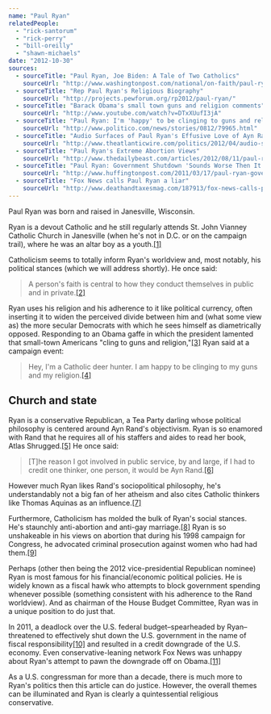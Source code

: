 ```yaml
---
name: "Paul Ryan"
relatedPeople:
  - "rick-santorum"
  - "rick-perry"
  - "bill-oreilly"
  - "shawn-michaels"
date: "2012-10-30"
sources:
  - sourceTitle: "Paul Ryan, Joe Biden: A Tale of Two Catholics"
    sourceUrl: "http://www.washingtonpost.com/national/on-faith/paul-ryan-joe-biden-a-tale-of-two-catholics/2012/08/15/87ccdf6a-e719-11e1-9739-eef99c5fb285_story.html"
  - sourceTitle: "Rep Paul Ryan's Religious Biography"
    sourceUrl: "http://projects.pewforum.org/rp2012/paul-ryan/"
  - sourceTitle: "Barack Obama's small town guns and religion comments"
    sourceUrl: "http://www.youtube.com/watch?v=DTxXUufI3jA"
  - sourceTitle: "Paul Ryan: I'm 'happy' to be clinging to guns and religion"
    sourceUrl: "http://www.politico.com/news/stories/0812/79965.html"
  - sourceTitle: "Audio Surfaces of Paul Ryan's Effusive Love of Ayn Rand"
    sourceUrl: "http://www.theatlanticwire.com/politics/2012/04/audio-surfaces-paul-ryans-effusive-love-ayn-rand/51711/"
  - sourceTitle: "Paul Ryan's Extreme Abortion Views"
    sourceUrl: "http://www.thedailybeast.com/articles/2012/08/11/paul-ryan-s-extreme-abortion-views.html"
  - sourceTitle: "Paul Ryan: Government Shutdown 'Sounds Worse Then It Probably Is.'"
    sourceUrl: "http://www.huffingtonpost.com/2011/03/17/paul-ryan-government-shutdown_n_837031.html"
  - sourceTitle: "Fox News calls Paul Ryan a liar"
    sourceUrl: "http://www.deathandtaxesmag.com/187913/fox-news-calls-paul-ryan-a-liar/"
---
```


Paul Ryan was born and raised in Janesville, Wisconsin.

Ryan is a devout Catholic and he still regularly attends St. John Vianney Catholic Church in Janesville (when he's not in D.C. or on the campaign trail), where he was an altar boy as a youth.<a class="source-citation" href="#http://www.washingtonpost.com/national/on-faith/paul-ryan-joe-biden-a-tale-of-two-catholics/2012/08/15/87ccdf6a-e719-11e1-9739-eef99c5fb285_story.html" title="Paul Ryan, Joe Biden: A Tale of Two Catholics">[1]</a>

Catholicism seems to totally inform Ryan's worldview and, most notably, his political stances (which we will address shortly). He once said:

>A person's faith is central to how they conduct themselves in public and in private.<a class="source-citation" href="#http://projects.pewforum.org/rp2012/paul-ryan/" title="Rep Paul Ryan&apos;s Religious Biography">[2]</a>

Ryan uses his religion and his adherence to it like political currency, often inserting it to widen the perceived divide between him and (what some view as) the more secular Democrats with which he sees himself as diametrically opposed. Responding to an Obama gaffe in which the president lamented that small-town Americans "cling to guns and religion,"<a class="source-citation" href="#http://www.youtube.com/watch?v=DTxXUufI3jA" title="Barack Obama&apos;s small town guns and religion comments">[3]</a> Ryan said at a campaign event:

>Hey, I'm a Catholic deer hunter. I am happy to be clinging to my guns and my religion.<a class="source-citation" href="#http://www.politico.com/news/stories/0812/79965.html" title="Paul Ryan: I&apos;m &apos;happy&apos; to be clinging to guns and religion">[4]</a>

## 

## Church and state

Ryan is a conservative Republican, a Tea Party darling whose political philosophy is centered around Ayn Rand's objectivism. Ryan is so enamored with Rand that he requires all of his staffers and aides to read her book, Atlas Shrugged.<a class="source-citation" href="#http://www.theatlanticwire.com/politics/2012/04/audio-surfaces-paul-ryans-effusive-love-ayn-rand/51711/" title="Audio Surfaces of Paul Ryan&apos;s Effusive Love of Ayn Rand">[5]</a> He once said:

>[T]he reason I got involved in public service, by and large, if I had to credit one thinker, one person, it would be Ayn Rand.<a class="source-citation" href="#http://projects.pewforum.org/rp2012/paul-ryan/" title="Rep Paul Ryan&apos;s Religious Biography">[6]</a>

However much Ryan likes Rand's sociopolitical philosophy, he's understandably not a big fan of her atheism and also cites Catholic thinkers like Thomas Aquinas as an influence.<a class="source-citation" href="#http://projects.pewforum.org/rp2012/paul-ryan/" title="Rep Paul Ryan&apos;s Religious Biography">[7]</a>

Furthermore, Catholicism has molded the bulk of Ryan's social stances. He's staunchly anti-abortion and anti-gay marriage.<a class="source-citation" href="#http://projects.pewforum.org/rp2012/paul-ryan/" title="Rep Paul Ryan&apos;s Religious Biography">[8]</a> Ryan is so unshakeable in his views on abortion that during his 1998 campaign for Congress, he advocated criminal prosecution against women who had had them.<a class="source-citation" href="#http://www.thedailybeast.com/articles/2012/08/11/paul-ryan-s-extreme-abortion-views.html" title="Paul Ryan&apos;s Extreme Abortion Views">[9]</a>

Perhaps (other then being the 2012 vice-presidential Republican nominee) Ryan is most famous for his financial/economic political policies. He is widely known as a fiscal hawk who attempts to block government spending whenever possible (something consistent with his adherence to the Rand worldview). And as chairman of the House Budget Committee, Ryan was in a unique position to do just that.

In 2011, a deadlock over the U.S. federal budget–spearheaded by Ryan–threatened to effectively shut down the U.S. government in the name of fiscal responsibility<a class="source-citation" href="#http://www.huffingtonpost.com/2011/03/17/paul-ryan-government-shutdown_n_837031.html" title="Paul Ryan: Government Shutdown &apos;Sounds Worse Then It Probably Is.&apos;">[10]</a> and resulted in a credit downgrade of the U.S. economy. Even conservative-leaning network Fox News was unhappy about Ryan's attempt to pawn the downgrade off on Obama.<a class="source-citation" href="#http://www.deathandtaxesmag.com/187913/fox-news-calls-paul-ryan-a-liar/" title="Fox News calls Paul Ryan a liar">[11]</a>

As a U.S. congressman for more than a decade, there is much more to Ryan's politics then this article can do justice. However, the overall themes can be illuminated and Ryan is clearly a quintessential religious conservative.